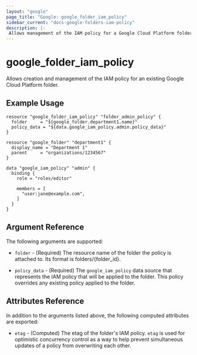 ```yaml
---
layout: "google"
page_title: "Google: google_folder_iam_policy"
sidebar_current: "docs-google-folders-iam-policy"
description: |-
 Allows management of the IAM policy for a Google Cloud Platform folders.
---
```


# google\_folder\_iam\_policy

Allows creation and management of the IAM policy for an existing Google Cloud
Platform folder.

## Example Usage

```hcl
resource "google_folder_iam_policy" "folder_admin_policy" {
  folder     = "${google_folder.department1.name}"
  policy_data = "${data.google_iam_policy.admin.policy_data}"
}

resource "google_folder" "department1" {
  display_name = "Department 1"
  parent     = "organizations/1234567"
}

data "google_iam_policy" "admin" {
  binding {
    role = "roles/editor"

    members = [
      "user:jane@example.com",
    ]
  }
}
```

## Argument Reference

The following arguments are supported:

* `folder` - (Required) The resource name of the folder the policy is attached to. Its format is folders/{folder_id}.

* `policy_data` - (Required) The `google_iam_policy` data source that represents
    the IAM policy that will be applied to the folder. This policy overrides any existing
    policy applied to the folder.

## Attributes Reference

In addition to the arguments listed above, the following computed attributes are
exported:

* `etag` - (Computed) The etag of the folder's IAM policy. `etag` is used for optimistic concurrency control as a way to help prevent simultaneous updates of a policy from overwriting each other. 
